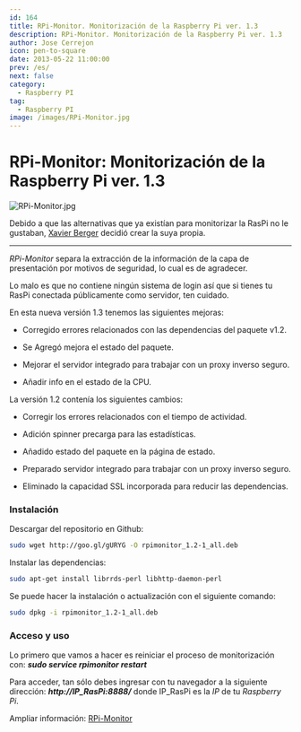 ```yaml
---
id: 164
title: RPi-Monitor. Monitorización de la Raspberry Pi ver. 1.3
description: RPi-Monitor. Monitorización de la Raspberry Pi ver. 1.3
author: Jose Cerrejon
icon: pen-to-square
date: 2013-05-22 11:00:00
prev: /es/
next: false
category:
  - Raspberry PI
tag:
  - Raspberry PI
image: /images/RPi-Monitor.jpg
---
```


# RPi-Monitor: Monitorización de la Raspberry Pi ver. 1.3

![RPi-Monitor.jpg](/images/RPi-Monitor.jpg)

Debido a que las alternativas que ya existían para monitorizar la RasPi no le gustaban, [Xavier Berger](https://plus.google.com/118321123159949482668) decidió crear la suya propia.

- - -
*RPi-Monitor* separa la extracción de la información de la capa de presentación por motivos de seguridad, lo cual es de agradecer.

Lo malo es que no contiene ningún sistema de login así que si tienes tu RasPi conectada públicamente como servidor, ten cuidado.

En esta nueva versión 1.3 tenemos las siguientes mejoras:

* Corregido errores relacionados con las dependencias del paquete v1.2.

* Se Agregó mejora el estado del paquete.

* Mejorar el servidor integrado para trabajar con un proxy inverso seguro.
 
* Añadir info en el estado de la CPU.

La versión 1.2 contenía los siguientes cambios:

* Corregir los errores relacionados con el tiempo de actividad.

* Adición spinner precarga para las estadísticas.

* Añadido estado del paquete en la página de estado.

* Preparado servidor integrado para trabajar con un proxy inverso seguro.

* Eliminado la capacidad SSL incorporada para reducir las dependencias.

###  Instalación

Descargar del repositorio en Github:
```bash
sudo wget http://goo.gl/gURYG -O rpimonitor_1.2-1_all.deb
```

Instalar las dependencias:
```bash
sudo apt-get install librrds-perl libhttp-daemon-perl
```

Se puede hacer la instalación o actualización con el siguiente comando:
```bash
sudo dpkg -i rpimonitor_1.2-1_all.deb
```

###  Acceso y uso

Lo primero que vamos a hacer es reiniciar el proceso de monitorización con: ***sudo service rpimonitor restart***

Para acceder, tan sólo debes ingresar con tu navegador a la siguiente dirección: ***http://IP_RasPi:8888/*** donde IP_RasPi es la *IP* de tu *Raspberry Pi*.

Ampliar información: [RPi-Monitor](http://rpi-experiences.blogspot.fr)
